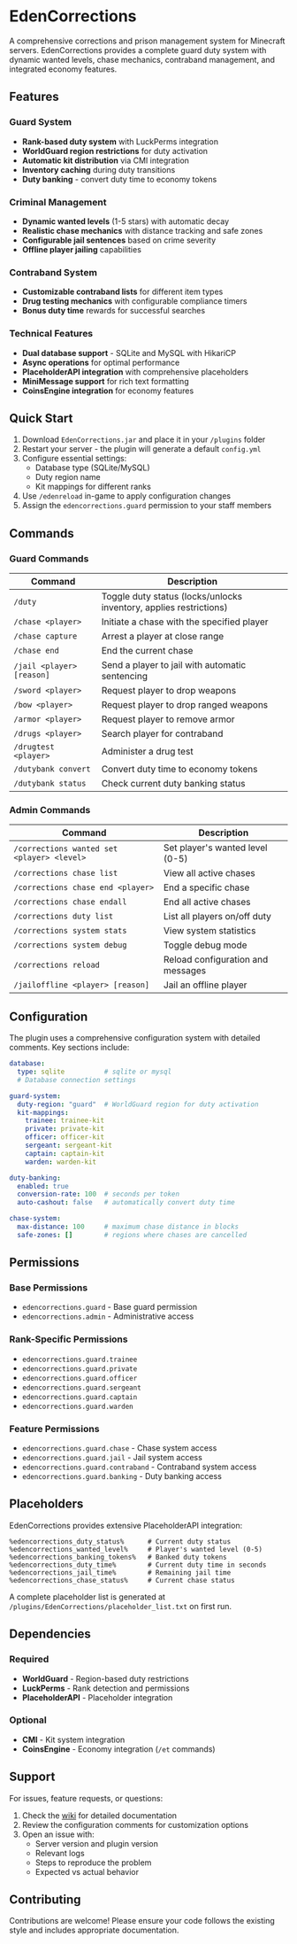 # EdenCorrections

A comprehensive corrections and prison management system for Minecraft servers. EdenCorrections provides a complete guard duty system with dynamic wanted levels, chase mechanics, contraband management, and integrated economy features.

## Features

### Guard System
- **Rank-based duty system** with LuckPerms integration
- **WorldGuard region restrictions** for duty activation
- **Automatic kit distribution** via CMI integration
- **Inventory caching** during duty transitions
- **Duty banking** - convert duty time to economy tokens

### Criminal Management
- **Dynamic wanted levels** (1-5 stars) with automatic decay
- **Realistic chase mechanics** with distance tracking and safe zones
- **Configurable jail sentences** based on crime severity
- **Offline player jailing** capabilities

### Contraband System
- **Customizable contraband lists** for different item types
- **Drug testing mechanics** with configurable compliance timers
- **Bonus duty time** rewards for successful searches

### Technical Features
- **Dual database support** - SQLite and MySQL with HikariCP
- **Async operations** for optimal performance
- **PlaceholderAPI integration** with comprehensive placeholders
- **MiniMessage support** for rich text formatting
- **CoinsEngine integration** for economy features

## Quick Start

1. Download `EdenCorrections.jar` and place it in your `/plugins` folder
2. Restart your server - the plugin will generate a default `config.yml`
3. Configure essential settings:
   - Database type (SQLite/MySQL)
   - Duty region name
   - Kit mappings for different ranks
4. Use `/edenreload` in-game to apply configuration changes
5. Assign the `edencorrections.guard` permission to your staff members

## Commands

### Guard Commands
| Command | Description |
|---------|-------------|
| `/duty` | Toggle duty status (locks/unlocks inventory, applies restrictions) |
| `/chase <player>` | Initiate a chase with the specified player |
| `/chase capture` | Arrest a player at close range |
| `/chase end` | End the current chase |
| `/jail <player> [reason]` | Send a player to jail with automatic sentencing |
| `/sword <player>` | Request player to drop weapons |
| `/bow <player>` | Request player to drop ranged weapons |
| `/armor <player>` | Request player to remove armor |
| `/drugs <player>` | Search player for contraband |
| `/drugtest <player>` | Administer a drug test |
| `/dutybank convert` | Convert duty time to economy tokens |
| `/dutybank status` | Check current duty banking status |

### Admin Commands
| Command | Description |
|---------|-------------|
| `/corrections wanted set <player> <level>` | Set player's wanted level (0-5) |
| `/corrections chase list` | View all active chases |
| `/corrections chase end <player>` | End a specific chase |
| `/corrections chase endall` | End all active chases |
| `/corrections duty list` | List all players on/off duty |
| `/corrections system stats` | View system statistics |
| `/corrections system debug` | Toggle debug mode |
| `/corrections reload` | Reload configuration and messages |
| `/jailoffline <player> [reason]` | Jail an offline player |

## Configuration

The plugin uses a comprehensive configuration system with detailed comments. Key sections include:

```yaml
database:
  type: sqlite          # sqlite or mysql
  # Database connection settings

guard-system:
  duty-region: "guard"  # WorldGuard region for duty activation
  kit-mappings:
    trainee: trainee-kit
    private: private-kit
    officer: officer-kit
    sergeant: sergeant-kit
    captain: captain-kit
    warden: warden-kit

duty-banking:
  enabled: true
  conversion-rate: 100  # seconds per token
  auto-cashout: false   # automatically convert duty time

chase-system:
  max-distance: 100     # maximum chase distance in blocks
  safe-zones: []        # regions where chases are cancelled
```

## Permissions

### Base Permissions
- `edencorrections.guard` - Base guard permission
- `edencorrections.admin` - Administrative access

### Rank-Specific Permissions
- `edencorrections.guard.trainee`
- `edencorrections.guard.private`
- `edencorrections.guard.officer`
- `edencorrections.guard.sergeant`
- `edencorrections.guard.captain`
- `edencorrections.guard.warden`

### Feature Permissions
- `edencorrections.guard.chase` - Chase system access
- `edencorrections.guard.jail` - Jail system access
- `edencorrections.guard.contraband` - Contraband system access
- `edencorrections.guard.banking` - Duty banking access

## Placeholders

EdenCorrections provides extensive PlaceholderAPI integration:

```
%edencorrections_duty_status%      # Current duty status
%edencorrections_wanted_level%     # Player's wanted level (0-5)
%edencorrections_banking_tokens%   # Banked duty tokens
%edencorrections_duty_time%        # Current duty time in seconds
%edencorrections_jail_time%        # Remaining jail time
%edencorrections_chase_status%     # Current chase status
```

A complete placeholder list is generated at `/plugins/EdenCorrections/placeholder_list.txt` on first run.

## Dependencies

### Required
- **WorldGuard** - Region-based duty restrictions
- **LuckPerms** - Rank detection and permissions
- **PlaceholderAPI** - Placeholder integration

### Optional
- **CMI** - Kit system integration
- **CoinsEngine** - Economy integration (`/et` commands)

## Support

For issues, feature requests, or questions:
1. Check the [wiki](wiki/) for detailed documentation
2. Review the configuration comments for customization options
3. Open an issue with:
   - Server version and plugin version
   - Relevant logs
   - Steps to reproduce the problem
   - Expected vs actual behavior

## Contributing

Contributions are welcome! Please ensure your code follows the existing style and includes appropriate documentation. 
